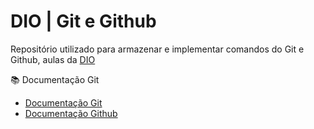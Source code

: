 
# DIO | Git e Github

Repositório utilizado para armazenar e implementar comandos do Git e Github,
aulas da [DIO](https://www.dio.me/)

📚 Documentação Git

- [Documentação Git](https://git-scm.com/doc)
- [Documentação Github](https://docs.github.com)
